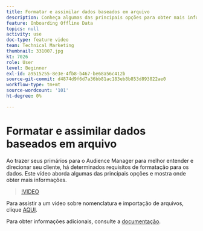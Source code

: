 ```yaml
---
title: Formatar e assimilar dados baseados em arquivo
description: Conheça algumas das principais opções para obter mais informações ao trazer seus próprios clientes para o Audience Manager para melhor entender e direcionar seus clientes. Saiba mais sobre determinados requisitos de formatação para os dados.
feature: Onboarding Offline Data
topics: null
activity: use
doc-type: feature video
team: Technical Marketing
thumbnail: 331007.jpg
kt: 7026
role: User
level: Beginner
exl-id: a9515255-8e3e-4fb8-b467-be68a56c412b
source-git-commit: d4874d9f6d7a36bb81ac183eb8b853d893822ae0
workflow-type: tm+mt
source-wordcount: '101'
ht-degree: 0%

---
```


# Formatar e assimilar dados baseados em arquivo

Ao trazer seus primários para o Audience Manager para melhor entender e direcionar seu cliente, há determinados requisitos de formatação para os dados. Este vídeo aborda algumas das principais opções e mostra onde obter mais informações.

>[!VIDEO](https://video.tv.adobe.com/v/346208/?quality=12&learn=on&captions=por_br)

Para assistir a um vídeo sobre nomenclatura e importação de arquivos, clique [AQUI](steps-for-ingesting-file-based-data.md).

Para obter informações adicionais, consulte a [documentação](https://experienceleague.adobe.com/docs/audience-manager/user-guide/implementation-integration-guides/sending-audience-data/batch-data-transfer-process/inbound-file-contents.html?lang=pt-BR&).
